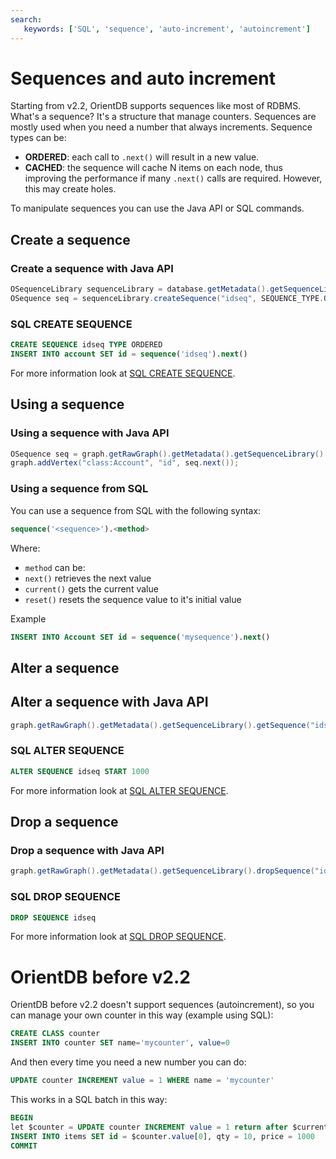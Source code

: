 ```yaml
---
search: 
   keywords: ['SQL', 'sequence', 'auto-increment', 'autoincrement']
---
```


# Sequences and auto increment
Starting from v2.2, OrientDB supports sequences like most of RDBMS. What's a sequence? It's a structure that manage counters. Sequences are mostly used when you need a number that always increments. Sequence types can be:
- **ORDERED**: each call to `.next()` will result in a new value.
- **CACHED**: the sequence will cache N items on each node, thus improving the performance if many `.next()` calls are required. However, this may create holes.

To manipulate sequences you can use the Java API or SQL commands.

## Create a sequence

### Create a sequence with Java API
```java
OSequenceLibrary sequenceLibrary = database.getMetadata().getSequenceLibrary();
OSequence seq = sequenceLibrary.createSequence("idseq", SEQUENCE_TYPE.ORDERED, new OSequence.CreateParams().setStart(0).setIncrement(1));
```

### SQL CREATE SEQUENCE
```sql
CREATE SEQUENCE idseq TYPE ORDERED
INSERT INTO account SET id = sequence('idseq').next()
```

For more information look at [SQL CREATE SEQUENCE](SQL-Create-Sequence.md).

## Using a sequence

### Using a sequence with Java API
```java
OSequence seq = graph.getRawGraph().getMetadata().getSequenceLibrary().getSequence("idseq");
graph.addVertex("class:Account", "id", seq.next());
```

### Using a sequence from SQL
You can use a sequence from SQL with the following syntax:

```sql
sequence('<sequence>').<method>
```

Where:
- `method` can be:
 - `next()` retrieves the next value
 - `current()` gets the current value
 - `reset()` resets the sequence value to it's initial value

Example
```sql
INSERT INTO Account SET id = sequence('mysequence').next()
```

## Alter a sequence

## Alter a sequence with Java API

```java
graph.getRawGraph().getMetadata().getSequenceLibrary().getSequence("idseq").updateParams( new OSequence.CreateParams().setStart(1000) );
```

### SQL ALTER SEQUENCE
```sql
ALTER SEQUENCE idseq START 1000
```

For more information look at [SQL ALTER SEQUENCE](SQL-Alter-Sequence.md).

## Drop a sequence

### Drop a sequence with Java API
```java
graph.getRawGraph().getMetadata().getSequenceLibrary().dropSequence("idseq");
```

### SQL DROP SEQUENCE

```sql
DROP SEQUENCE idseq
```

For more information look at [SQL DROP SEQUENCE](SQL-Drop-Sequence.md).

# OrientDB before v2.2

OrientDB before v2.2 doesn't support sequences (autoincrement), so you can manage your own counter in this way (example using SQL):

```sql
CREATE CLASS counter
INSERT INTO counter SET name='mycounter', value=0
```

And then every time you need a new number you can do:

```sql
UPDATE counter INCREMENT value = 1 WHERE name = 'mycounter'
```

This works in a SQL batch in this way:

```sql
BEGIN
let $counter = UPDATE counter INCREMENT value = 1 return after $current WHERE name = 'mycounter'
INSERT INTO items SET id = $counter.value[0], qty = 10, price = 1000
COMMIT
```

